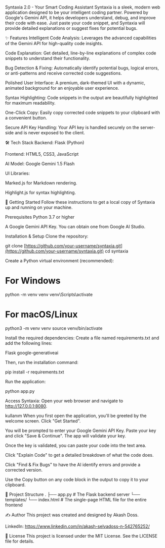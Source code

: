 Syntaxia 2.0 - Your Smart Coding Assistant
Syntaxia is a sleek, modern web application designed to be your intelligent coding partner. Powered by Google's Gemini API, it helps developers understand, debug, and improve their code with ease. Just paste your code snippet, and Syntaxia will provide detailed explanations or suggest fixes for potential bugs.

✨ Features
Intelligent Code Analysis: Leverages the advanced capabilities of the Gemini API for high-quality code insights.

Code Explanation: Get detailed, line-by-line explanations of complex code snippets to understand their functionality.

Bug Detection & Fixing: Automatically identify potential bugs, logical errors, or anti-patterns and receive corrected code suggestions.

Polished User Interface: A premium, dark-themed UI with a dynamic, animated background for an enjoyable user experience.

Syntax Highlighting: Code snippets in the output are beautifully highlighted for maximum readability.

One-Click Copy: Easily copy corrected code snippets to your clipboard with a convenient button.

Secure API Key Handling: Your API key is handled securely on the server-side and is never exposed to the client.

🛠️ Tech Stack
Backend: Flask (Python)

Frontend: HTML5, CSS3, JavaScript

AI Model: Google Gemini 1.5 Flash

UI Libraries:

Marked.js for Markdown rendering.

Highlight.js for syntax highlighting.

🚀 Getting Started
Follow these instructions to get a local copy of Syntaxia up and running on your machine.

Prerequisites
Python 3.7 or higher

A Google Gemini API Key. You can obtain one from Google AI Studio.

Installation & Setup
Clone the repository:

git clone [https://github.com/your-username/syntaxia.git](https://github.com/your-username/syntaxia.git)
cd syntaxia

Create a Python virtual environment (recommended):

# For Windows
python -m venv venv
venv\Scripts\activate

# For macOS/Linux
python3 -m venv venv
source venv/bin/activate

Install the required dependencies:
Create a file named requirements.txt and add the following lines:

Flask
google-generativeai

Then, run the installation command:

pip install -r requirements.txt

Run the application:

python app.py

Access Syntaxia:
Open your web browser and navigate to http://127.0.0.1:8080.

kullanım
When you first open the application, you'll be greeted by the welcome screen. Click "Get Started".

You will be prompted to enter your Google Gemini API Key. Paste your key and click "Save & Continue". The app will validate your key.

Once the key is validated, you can paste your code into the text area.

Click "Explain Code" to get a detailed breakdown of what the code does.

Click "Find & Fix Bugs" to have the AI identify errors and provide a corrected version.

Use the Copy button on any code block in the output to copy it to your clipboard.

📂 Project Structure
.
├── app.py             # The Flask backend server
└── templates/
    └── index.html     # The single-page HTML file for the entire frontend

✍️ Author
This project was created and designed by Akash Doss.

LinkedIn: https://www.linkedin.com/in/akash-selvadoss-n-542765252/

📄 License
This project is licensed under the MIT License. See the LICENSE file for details.

